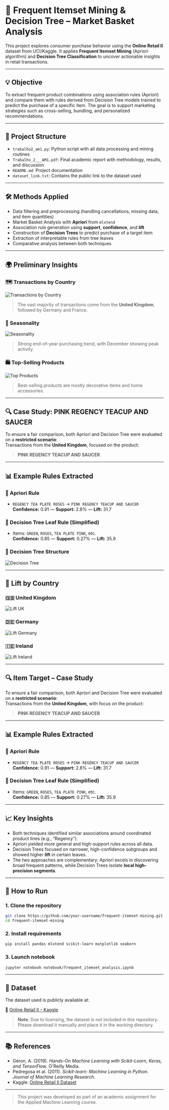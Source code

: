 # 🛒 Frequent Itemset Mining & Decision Tree – Market Basket Analysis

This project explores consumer purchase behavior using the **Online Retail II** dataset from UCI/Kaggle. It applies **Frequent Itemset Mining** (Apriori algorithm) and **Decision Tree Classification** to uncover actionable insights in retail transactions.

---

## 💡 Objective

To extract frequent product combinations using association rules (Apriori) and compare them with rules derived from Decision Tree models trained to predict the purchase of a specific item. The goal is to support marketing strategies such as cross-selling, bundling, and personalized recommendations.

---

## 📁 Project Structure

- `trabalho2_am1.py`: Python script with all data processing and mining routines
- `Trabalho_2___AM1.pdf`: Final academic report with methodology, results, and discussion
- `README.md`: Project documentation
- `dataset_link.txt`: Contains the public link to the dataset used

---

## 🛠️ Methods Applied

- Data filtering and preprocessing (handling cancellations, missing data, and item quantities)
- Market Basket Analysis with **Apriori** from `mlxtend`
- Association rule generation using **support**, **confidence**, and **lift**
- Construction of **Decision Trees** to predict purchase of a target item
- Extraction of interpretable rules from tree leaves
- Comparative analysis between both techniques

---

## 🌍 Preliminary Insights

### 🗺️ Transactions by Country

![Transactions by Country](images/paísestransações.png)

> The vast majority of transactions come from the **United Kingdom**, followed by Germany and France.

### 📆 Seasonality

![Seasonality](images/sazonalidade.png)

> Strong end-of-year purchasing trend, with December showing peak activity.

### 🛍️ Top-Selling Products

![Top Products](images/produtosmaisvendidos.png)

> Best-selling products are mostly decorative items and home accessories.

---

## 🔍 Case Study: PINK REGENCY TEACUP AND SAUCER

To ensure a fair comparison, both Apriori and Decision Tree were evaluated on a **restricted scenario**:  
Transactions from the **United Kingdom**, focused on the product:

> **PINK REGENCY TEACUP AND SAUCER**

---

## 📊 Example Rules Extracted

### 📌 Apriori Rule

- `REGENCY TEA PLATE ROSES` → `PINK REGENCY TEACUP AND SAUCER`  
  **Confidence:** 0.91 — **Support:** 2.8% — **Lift:** 31.7

### 🌳 Decision Tree Leaf Rule (Simplified)

- Items: `GREEN`, `ROSES`, `TEA PLATE PINK`, etc.  
  **Confidence:** 0.85 — **Support:** 0.27% — **Lift:** 35.9

### 🧠 Decision Tree Structure

![Decision Tree](images/decisiontree.png)

---

## 📌 Lift by Country

### 🇬🇧 United Kingdom

![Lift UK](images/liftuk.png)

### 🇩🇪 Germany

![Lift Germany](images/liftgermany.png)

### 🇮🇪 Ireland

![Lift Ireland](images/lifteire.png)

---

## 🔍 Item Target – Case Study

To ensure a fair comparison, both Apriori and Decision Tree were evaluated on a **restricted scenario**:  
Transactions from the **United Kingdom**, with focus on the product:

> **PINK REGENCY TEACUP AND SAUCER**

---

## 📊 Example Rules Extracted

### 📌 Apriori Rule

- `REGENCY TEA PLATE ROSES` → `PINK REGENCY TEACUP AND SAUCER`  
  **Confidence:** 0.91 — **Support:** 2.8% — **Lift:** 31.7

### 🌳 Decision Tree Leaf Rule (Simplified)

- Items: `GREEN`, `ROSES`, `TEA PLATE PINK`, etc.  
  **Confidence:** 0.85 — **Support:** 0.27% — **Lift:** 35.9

---

## 📈 Key Insights

- Both techniques identified similar associations around coordinated product lines (e.g., “Regency”).
- Apriori yielded more general and high-support rules across all data.
- Decision Trees focused on narrower, high-confidence subgroups and showed higher **lift** in certain leaves.
- The two approaches are complementary: Apriori excels in discovering broad frequent patterns, while Decision Trees isolate **local high-precision segments**.

---


## 🚀 How to Run

### 1. Clone the repository
```bash
git clone https://github.com/your-username/frequent-itemset-mining.git
cd frequent-itemset-mining
```

### 2. Install requirements
```bash
pip install pandas mlxtend scikit-learn matplotlib seaborn
```

### 3. Launch notebook
```bash
jupyter notebook notebook/frequent_itemset_analysis.ipynb
```

---

## 🧾 Dataset

The dataset used is publicly available at:

📂 [Online Retail II – Kaggle](https://www.kaggle.com/datasets/mashlyn/online-retail-ii-uci)

> **Note**: Due to licensing, the dataset is not included in this repository. Please download it manually and place it in the working directory.

---

## 📚 References

- Géron, A. (2019). *Hands-On Machine Learning with Scikit-Learn, Keras, and TensorFlow*. O'Reilly Media.  
- Pedregosa et al. (2011). *Scikit-learn: Machine Learning in Python*. *Journal of Machine Learning Research*.  
- Kaggle: [Online Retail II Dataset](https://www.kaggle.com/datasets/mashlyn/online-retail-ii-uci)

---

> This project was developed as part of an academic assignment for the Applied Machine Learning course.
